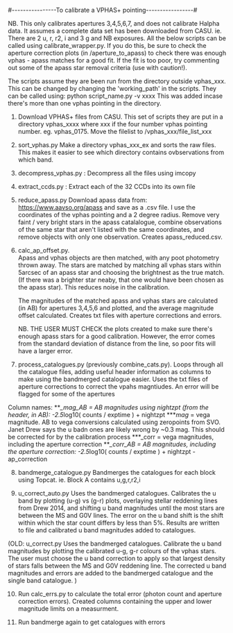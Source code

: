 #----------------To calibrate a VPHAS+ pointing-----------------#



NB. This only calibrates apertures 3,4,5,6,7, and does not calibrate Halpha data. It assumes a complete data set has been downloaded from CASU. ie. There are 2 u, r, r2, i and 3 g and NB exposures. 
All the below scripts can be called using calibrate_wrapper.py. If you do this, be sure to check the aperture correction plots  (in /aperture_to_apass) to check there was enough vphas - apass matches for a good fit. If the fit is too poor, try commenting out some of the apass star removal criteria (use with caution!).

The scripts assume they are been run from the directory outside vphas_xxx. This can be changed by changing the 'working_path' in the scripts. They can be called using:
	python script_name.py -v xxxx
This was added incase there's more than one vphas pointing in the directory.




1. Download VPHAS+ files from CASU. This set of scripts they are put in a directory vphas_xxxx  where xxx if the four number vphas pointing number. eg. vphas_0175. Move the filelist to /vphas_xxx/file_list_xxx 

2. sort_vphas.py  Make a directory vphas_xxx_ex and sorts the raw files. This makes it easier to see which directory contains ovbservations from which band. 

3. decompress_vphas.py : Decompress all the files using imcopy

4. extract_ccds.py : Extract each of the 32 CCDs into its own file

5. reduce_apass.py   Download apass data from: https://www.aavso.org/apass  and save as a .csv file.  I use the coordinates of the vphas pointing and a 2 degree radius. Remove very faint / very bright stars in the apass catalalogue, combine observations of the same star that aren't listed with the same coordinates, and remove objects with only one observation. Creates apass_reduced.csv.


6. calc_ap_offset.py.   
	Apass and vphas objects are then matched, with any poot photometry thrown away.  The stars are matched by matching all vphas stars within 5arcsec of an apass star and choosing the brightnest as the true match. (If there was a brighter star neaby, that one would have been chosen as the apass star). This reduces noise in the calibration.  
	
	The magnitudes of the matched apass and vphas stars are calculated (in AB) for apertures 3,4,5,6 and plotted, and the average magnitude offset calculated. Creates txt files with aperture corrections and errors.
	
	NB. THE USER MUST CHECK the plots created to make sure there's enough apass stars for a good calibration. However, the error comes from the standard deviation of distance from the line, so poor fits will have a larger error.
	

7. process_catalogues.py  (previously combine_cats.py).  Loops through all the catalogue files, adding useful header information as columns to make using the bandmerged catalogue easier. Uses the txt files of aperture corrections to correct the vpahs magntiudes. An error will be flagged for some of the apertures 

Column names: ***_mag_AB = AB magnitudes using nightzpt (from the header, in AB):   -2.5*log10( counts / exptime ) + nightzpt
              ***_mag_ = vega magnitude. AB to vega conversions calculated using zeropoints from SVO. Janet Drew says the u badn ones are likely wrong by ~0.3 mag. This should be corrected for by the calibration process
              ***_corr = vega magnitudes, including the aperture correction
              ***_corr_AB = AB magnitudes, including the aperture correction:  -2.5*log10( counts / exptime ) + nightzpt - ap_correction


8. bandmerge_catalogue.py  Bandmerges the catalogues for each block using Topcat. ie. Block A contains u,g,r,r2,i 

9. u_correct_auto.py  Uses the bandmerged catalogues. Calibrates the u band by plotting (u-g) vs (g-r) plots, overlaying stellar reddening lines from Drew 2014, and shifting u band magnitudes until the most stars are between the MS and G0V lines.
The error on the u band shift is the shift within which the star count differs by less than 5%.
Results are written to file and calibrated u band magnitudes added to catalogues.

(OLD: u_correct.py   Uses the bandmerged catalogues. Calibrate the u band magnitudes by plotting the calibrated u-g, g-r colours of the vphas stars. The user must choose the u band correction to apply so that largest density of stars falls between the MS and G0V reddening line. The corrected u band magnitudes and errors are added to the bandmerged catalogue and the single band catalogue. )


10. Run calc_errs.py to calculate the total error (photon count and aperture correction errors). Created columns containing the upper and lower magnitude limits on a measurment.


11. Run bandmerge again to get catalogues with errors
